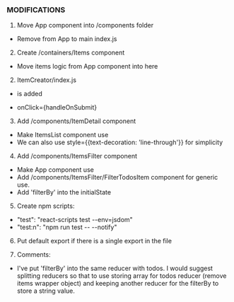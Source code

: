### MODIFICATIONS

1. Move App component into /components folder
  - Remove <Provider /> from App to main index.js
2. Create /containers/Items component
  - Move items logic from App component into here
2. ItemCreator/index.js
  - <form /> is added
  - onClick={handleOnSubmit}
3. Add /components/ItemDetail component
  - Make ItemsList component use <ItemDetail />
  - We can also use style={{text-decoration: 'line-through'}} for simplicity
4. Add /components/ItemsFilter component
  - Make App component use <ItemsFilter />
  - Add /components/ItemsFilter/FilterTodosItem component for generic use.
  - Add 'filterBy' into the initialState
5. Create npm scripts:
  - "test": "react-scripts test --env=jsdom"  
  - "test:n": "npm run test -- --notify"  
6. Put default export if there is a single export in the file  
  
7. Comments:
  - I've put 'filterBy' into the same reducer with todos. I would suggest splitting reducers so that to use storing array for todos reducer (remove items wrapper object) and keeping another reducer for the filterBy to store a string value.
